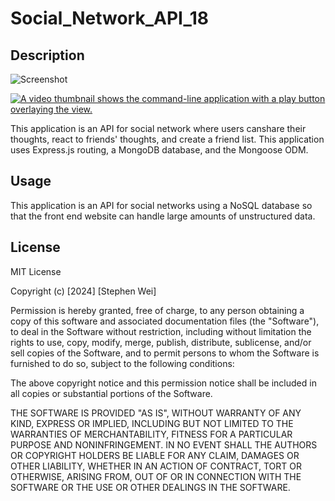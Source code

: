 # Social_Network_API_18

## Description
![Screenshot](assets/screenshot.png)

[![A video thumbnail shows the command-line application with a play button overlaying the view.](./Assets/09-thumbnail.png)](https://drive.google.com/file/d/1TyDL1hQ58rLrL_T2EtzGx7Fw472nsMvQ/preview)


This application is an API for social network where users canshare their thoughts, react to friends' thoughts, and create a friend list. This application uses Express.js routing, a MongoDB database, and the Mongoose ODM. 

## Usage

This application is an API for social networks using a NoSQL database so that the front end website can handle large amounts of unstructured data.


## License

MIT License

Copyright (c) [2024] [Stephen Wei]

Permission is hereby granted, free of charge, to any person obtaining a copy
of this software and associated documentation files (the "Software"), to deal
in the Software without restriction, including without limitation the rights
to use, copy, modify, merge, publish, distribute, sublicense, and/or sell
copies of the Software, and to permit persons to whom the Software is
furnished to do so, subject to the following conditions:

The above copyright notice and this permission notice shall be included in all
copies or substantial portions of the Software.

THE SOFTWARE IS PROVIDED "AS IS", WITHOUT WARRANTY OF ANY KIND, EXPRESS OR
IMPLIED, INCLUDING BUT NOT LIMITED TO THE WARRANTIES OF MERCHANTABILITY,
FITNESS FOR A PARTICULAR PURPOSE AND NONINFRINGEMENT. IN NO EVENT SHALL THE
AUTHORS OR COPYRIGHT HOLDERS BE LIABLE FOR ANY CLAIM, DAMAGES OR OTHER
LIABILITY, WHETHER IN AN ACTION OF CONTRACT, TORT OR OTHERWISE, ARISING FROM,
OUT OF OR IN CONNECTION WITH THE SOFTWARE OR THE USE OR OTHER DEALINGS IN THE
SOFTWARE.